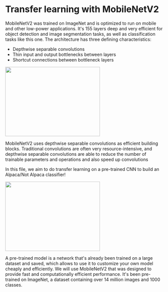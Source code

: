 # Transfer learning with MobileNetV2

MobileNetV2 was trained on ImageNet and is optimized to run on mobile and other low-power applications. It's 155 layers deep  and very efficient for object detection and image segmentation tasks, as well as classification tasks like this one. The architecture has three defining characteristics:

*   Depthwise separable convolutions
*   Thin input and output bottlenecks between layers
*   Shortcut connections between bottleneck layers

<img src="MobilenetV2.avi" style="width:300px;height:220px;">

MobileNetV2 uses depthwise separable convolutions as efficient building blocks. Traditional convolutions are often very resource-intensive, and  depthwise separable convolutions are able to reduce the number of trainable parameters and operations and also speed up convolutions

In this file, we aim to do transfer learning on a pre-trained CNN to build an Alpaca/Not Alpaca classifier!

<img src="alpaca.avi" style="width:300px;height:220px;">

A pre-trained model is a network that's already been trained on a large dataset and saved, which allows to use it to customize your own model cheaply and efficiently. We will use MobileNetV2 that was designed to provide fast and computationally efficient performance. It's been pre-trained on ImageNet, a dataset containing over 14 million images and 1000 classes.
